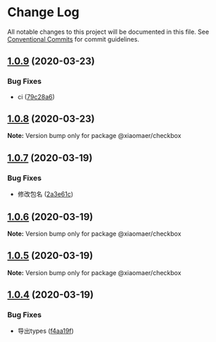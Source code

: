 # Change Log

All notable changes to this project will be documented in this file.
See [Conventional Commits](https://conventionalcommits.org) for commit guidelines.

## [1.0.9](https://github.com/xiaomaer/MeUI/compare/@xiaomaer/checkbox@1.0.8...@xiaomaer/checkbox@1.0.9) (2020-03-23)


### Bug Fixes

* ci ([79c28a6](https://github.com/xiaomaer/MeUI/commit/79c28a683e513efd358b451cdd8bbc01a6067d65))





## [1.0.8](https://github.com/xiaomaer/MeUI/compare/@xiaomaer/checkbox@1.0.7...@xiaomaer/checkbox@1.0.8) (2020-03-23)

**Note:** Version bump only for package @xiaomaer/checkbox





## [1.0.7](https://github.com/xiaomaer/MeUI/compare/@xiaomaer/checkbox@1.0.6...@xiaomaer/checkbox@1.0.7) (2020-03-19)


### Bug Fixes

* 修改包名 ([2a3e61c](https://github.com/xiaomaer/MeUI/commit/2a3e61cad6c39c1189ddd8b6449839bd55bfa9ac))





## [1.0.6](https://github.com/xiaomaer/MeUI/compare/@xiaomaer/checkbox@1.0.5...@xiaomaer/checkbox@1.0.6) (2020-03-19)

**Note:** Version bump only for package @xiaomaer/checkbox





## [1.0.5](https://github.com/xiaomaer/MeUI/compare/@xiaomaer/checkbox@1.0.4...@xiaomaer/checkbox@1.0.5) (2020-03-19)

**Note:** Version bump only for package @xiaomaer/checkbox





## [1.0.4](https://github.com/xiaomaer/MeUI/compare/@xiaomaer/checkbox@1.0.3...@xiaomaer/checkbox@1.0.4) (2020-03-19)


### Bug Fixes

* 导出types ([f4aa19f](https://github.com/xiaomaer/MeUI/commit/f4aa19f84b01ab102bc6dd77614f12b981c19e86))
